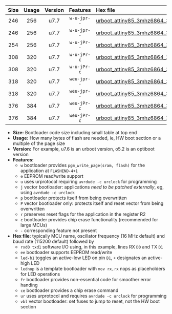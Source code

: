 |Size|Usage|Version|Features|Hex file|
|:-:|:-:|:-:|:-:|:--|
|246|256|u7.7|`w-u-jpr--`|[urboot_attiny85_3mhz6864_38400bps_rxb4_txb3_led+b1_ur_vbl.hex](https://raw.githubusercontent.com/stefanrueger/urboot.hex/main/mcus/attiny85/fcpu_3mhz6864/38400_bps/urboot_attiny85_3mhz6864_38400bps_rxb4_txb3_led+b1_ur_vbl.hex)|
|246|256|u7.7|`w-u-jpr--`|[urboot_attiny85_3mhz6864_38400bps_rxb4_txb3_lednop_ur_vbl.hex](https://raw.githubusercontent.com/stefanrueger/urboot.hex/main/mcus/attiny85/fcpu_3mhz6864/38400_bps/urboot_attiny85_3mhz6864_38400bps_rxb4_txb3_lednop_ur_vbl.hex)|
|254|256|u7.7|`w-u-jPr--`|[urboot_attiny85_3mhz6864_38400bps_rxb4_txb3_ur_vbl.hex](https://raw.githubusercontent.com/stefanrueger/urboot.hex/main/mcus/attiny85/fcpu_3mhz6864/38400_bps/urboot_attiny85_3mhz6864_38400bps_rxb4_txb3_ur_vbl.hex)|
|308|320|u7.7|`w-u-jPr-c`|[urboot_attiny85_3mhz6864_38400bps_rxb4_txb3_led+b1_fr_ce_ur_vbl.hex](https://raw.githubusercontent.com/stefanrueger/urboot.hex/main/mcus/attiny85/fcpu_3mhz6864/38400_bps/urboot_attiny85_3mhz6864_38400bps_rxb4_txb3_led+b1_fr_ce_ur_vbl.hex)|
|308|320|u7.7|`w-u-jPr-c`|[urboot_attiny85_3mhz6864_38400bps_rxb4_txb3_lednop_fr_ce_ur_vbl.hex](https://raw.githubusercontent.com/stefanrueger/urboot.hex/main/mcus/attiny85/fcpu_3mhz6864/38400_bps/urboot_attiny85_3mhz6864_38400bps_rxb4_txb3_lednop_fr_ce_ur_vbl.hex)|
|318|320|u7.7|`weu-jpr--`|[urboot_attiny85_3mhz6864_38400bps_rxb4_txb3_ee_led+b1_ur_vbl.hex](https://raw.githubusercontent.com/stefanrueger/urboot.hex/main/mcus/attiny85/fcpu_3mhz6864/38400_bps/urboot_attiny85_3mhz6864_38400bps_rxb4_txb3_ee_led+b1_ur_vbl.hex)|
|318|320|u7.7|`weu-jpr--`|[urboot_attiny85_3mhz6864_38400bps_rxb4_txb3_ee_lednop_ur_vbl.hex](https://raw.githubusercontent.com/stefanrueger/urboot.hex/main/mcus/attiny85/fcpu_3mhz6864/38400_bps/urboot_attiny85_3mhz6864_38400bps_rxb4_txb3_ee_lednop_ur_vbl.hex)|
|376|384|u7.7|`weu-jPr-c`|[urboot_attiny85_3mhz6864_38400bps_rxb4_txb3_ee_led+b1_fr_ce_ur_vbl.hex](https://raw.githubusercontent.com/stefanrueger/urboot.hex/main/mcus/attiny85/fcpu_3mhz6864/38400_bps/urboot_attiny85_3mhz6864_38400bps_rxb4_txb3_ee_led+b1_fr_ce_ur_vbl.hex)|
|376|384|u7.7|`weu-jPr-c`|[urboot_attiny85_3mhz6864_38400bps_rxb4_txb3_ee_lednop_fr_ce_ur_vbl.hex](https://raw.githubusercontent.com/stefanrueger/urboot.hex/main/mcus/attiny85/fcpu_3mhz6864/38400_bps/urboot_attiny85_3mhz6864_38400bps_rxb4_txb3_ee_lednop_fr_ce_ur_vbl.hex)|

- **Size:** Bootloader code size including small table at top end
- **Usage:** How many bytes of flash are needed, ie, HW boot section or a multiple of the page size
- **Version:** For example, u7.6 is an urboot version, o5.2 is an optiboot version
- **Features:**
  + `w` bootloader provides `pgm_write_page(sram, flash)` for the application at `FLASHEND-4+1`
  + `e` EEPROM read/write support
  + `u` uses urprotocol requiring `avrdude -c urclock` for programming
  + `j` vector bootloader: applications *need to be patched externally*, eg, using `avrdude -c urclock`
  + `p` bootloader protects itself from being overwritten
  + `P` vector bootloader only: protects itself and reset vector from being overwritten
  + `r` preserves reset flags for the application in the register R2
  + `c` bootloader provides chip erase functionality (recommended for large MCUs)
  + `-` corresponding feature not present
- **Hex file:** typically MCU name, oscillator frequency (16 MHz default) and baud rate (115200 default) followed by
  + `rxd0 txd1` software I/O using, in this example, lines RX `D0` and TX `D1`
  + `ee` bootloader supports EEPROM read/write
  + `led-b1` toggles an active-low LED on pin `B1`, `+` designates an active-high LED
  + `lednop` is a template bootloader with `mov rx,rx` nops as placeholders for LED operations
  + `fr` bootloader provides non-essential code for smoother error handing
  + `ce` bootloader provides a chip erase command
  + `ur` uses urprotocol and requires `avrdude -c urclock` for programming
  + `vbl` vector bootloader: set fuses to jump to reset, not the HW boot section
